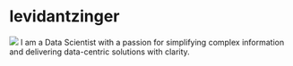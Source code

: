# levidantzinger
<img src="{https://img.shields.io/badge/LinkedIn-0077B5?style=for-the-badge&logo=linkedin&logoColor=white}">
I am a Data Scientist with a passion for simplifying complex information and delivering data-centric solutions with clarity.
